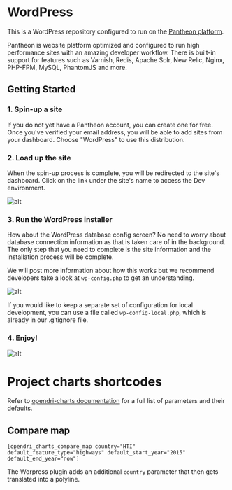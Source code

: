 # WordPress

This is a WordPress repository configured to run on the [Pantheon platform](https://pantheon.io).

Pantheon is website platform optimized and configured to run high performance sites with an amazing developer workflow. There is built-in support for features such as Varnish, Redis, Apache Solr, New Relic, Nginx, PHP-FPM, MySQL, PhantomJS and more. 

## Getting Started

### 1. Spin-up a site

If you do not yet have a Pantheon account, you can create one for free. Once you've verified your email address, you will be able to add sites from your dashboard. Choose "WordPress" to use this distribution.

### 2. Load up the site

When the spin-up process is complete, you will be redirected to the site's dashboard. Click on the link under the site's name to access the Dev environment.

![alt](http://i.imgur.com/2wjCj9j.png?1, '')

### 3. Run the WordPress installer

How about the WordPress database config screen? No need to worry about database connection information as that is taken care of in the background. The only step that you need to complete is the site information and the installation process will be complete.

We will post more information about how this works but we recommend developers take a look at `wp-config.php` to get an understanding.

![alt](http://i.imgur.com/4EOcqYN.png, '')

If you would like to keep a separate set of configuration for local development, you can use a file called `wp-config-local.php`, which is already in our .gitignore file.

### 4. Enjoy!

![alt](http://i.imgur.com/fzIeQBP.png, '')

# Project charts shortcodes

Refer to <a href="https://github.com/Vizzuality/opendri-charts#charts-configuration">opendri-charts documentation</a> for a full list of parameters and their defaults.

## Compare map

```
[opendri_charts_compare_map country="HTI" default_feature_type="highways" default_start_year="2015" default_end_year="now"]
```

The Worpress plugin adds an additional `country` parameter that then gets translated into a polyline.
